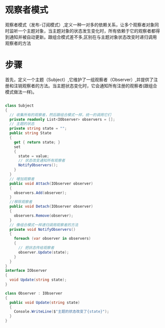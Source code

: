 # 观察者模式

观察者模式（发布-订阅模式）,定义一种一对多的依赖关系，让多个观察者对象同时监听一个主题对象，当主题对象的状态发生变化时，所有依赖于它的观察者都得到通知并被自动更新。跟组合模式差不多,区别在与主题对象状态改变时递归调用观察者的方法

# 步骤

首先，定义一个主题（Subject）,它维护了一组观察者（Observer）,并提供了注册和注销观察者的方法。当主题状态变化时，它会通知所有注册的观察者(跟组合模式做法一样)。

```cs

class Subject
{
  // 收集所有的观察者，然后跟组合模式一样，统一的调用它们
  private readonly List<IObserver> observers = [];
  // 主题的状态
  private string state = "";
  public string State
  {
    get { return state; }
    set
    {
      state = value;
      // 状态改变通知所有观察者
      NotifyObservers();
    }
  }
  // 增加观察者
  public void Attach(IObserver observer)
  {
    observers.Add(observer);
  }
  //移除观察者
  public void Detach(IObserver observer)
  {
    observers.Remove(observer);
  }
  // 像组合模式一样递归调用观察者的方法
  private void NotifyObservers()
  {
    foreach (var observer in observers)
    {
      // 把状态传给观察者
      observer.Update(state);
    }
  }
}
interface IObserver
{
  void Update(string state);
}

class Observer : IObserver
{
  public void Update(string state)
  {
    Console.WriteLine($"主题的状态改变了{state}");
  }
}


```
